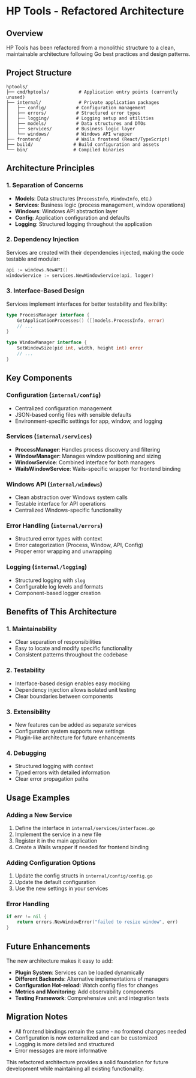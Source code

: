 # HP Tools - Refactored Architecture

## Overview

HP Tools has been refactored from a monolithic structure to a clean, maintainable architecture following Go best practices and design patterns.

## Project Structure

```
hptools/
├── cmd/hptools/           # Application entry points (currently unused)
├── internal/              # Private application packages
│   ├── config/           # Configuration management
│   ├── errors/           # Structured error types
│   ├── logging/          # Logging setup and utilities  
│   ├── models/           # Data structures and DTOs
│   ├── services/         # Business logic layer
│   └── windows/          # Windows API wrapper
├── frontend/             # Wails frontend (React/TypeScript)
├── build/               # Build configuration and assets
└── bin/                 # Compiled binaries
```

## Architecture Principles

### 1. Separation of Concerns
- **Models**: Data structures (`ProcessInfo`, `WindowInfo`, etc.)
- **Services**: Business logic (process management, window operations)
- **Windows**: Windows API abstraction layer
- **Config**: Application configuration and defaults
- **Logging**: Structured logging throughout the application

### 2. Dependency Injection
Services are created with their dependencies injected, making the code testable and modular:

```go
api := windows.NewAPI()
windowService := services.NewWindowService(api, logger)
```

### 3. Interface-Based Design
Services implement interfaces for better testability and flexibility:

```go
type ProcessManager interface {
    GetApplicationProcesses() ([]models.ProcessInfo, error)
    // ...
}

type WindowManager interface {
    SetWindowSize(pid int, width, height int) error
    // ...
}
```

## Key Components

### Configuration (`internal/config`)
- Centralized configuration management
- JSON-based config files with sensible defaults
- Environment-specific settings for app, window, and logging

### Services (`internal/services`)
- **ProcessManager**: Handles process discovery and filtering
- **WindowManager**: Manages window positioning and sizing
- **WindowService**: Combined interface for both managers
- **WailsWindowService**: Wails-specific wrapper for frontend binding

### Windows API (`internal/windows`)
- Clean abstraction over Windows system calls
- Testable interface for API operations
- Centralized Windows-specific functionality

### Error Handling (`internal/errors`)
- Structured error types with context
- Error categorization (Process, Window, API, Config)
- Proper error wrapping and unwrapping

### Logging (`internal/logging`)
- Structured logging with `slog`
- Configurable log levels and formats
- Component-based logger creation

## Benefits of This Architecture

### 1. **Maintainability**
- Clear separation of responsibilities
- Easy to locate and modify specific functionality
- Consistent patterns throughout the codebase

### 2. **Testability**
- Interface-based design enables easy mocking
- Dependency injection allows isolated unit testing
- Clear boundaries between components

### 3. **Extensibility**
- New features can be added as separate services
- Configuration system supports new settings
- Plugin-like architecture for future enhancements

### 4. **Debugging**
- Structured logging with context
- Typed errors with detailed information
- Clear error propagation paths

## Usage Examples

### Adding a New Service

1. Define the interface in `internal/services/interfaces.go`
2. Implement the service in a new file
3. Register it in the main application
4. Create a Wails wrapper if needed for frontend binding

### Adding Configuration Options

1. Update the config structs in `internal/config/config.go`
2. Update the default configuration
3. Use the new settings in your services

### Error Handling

```go
if err != nil {
    return errors.NewWindowError("failed to resize window", err)
}
```

## Future Enhancements

The new architecture makes it easy to add:

- **Plugin System**: Services can be loaded dynamically
- **Different Backends**: Alternative implementations of managers
- **Configuration Hot-reload**: Watch config files for changes
- **Metrics and Monitoring**: Add observability components
- **Testing Framework**: Comprehensive unit and integration tests

## Migration Notes

- All frontend bindings remain the same - no frontend changes needed
- Configuration is now externalized and can be customized
- Logging is more detailed and structured
- Error messages are more informative

This refactored architecture provides a solid foundation for future development while maintaining all existing functionality.